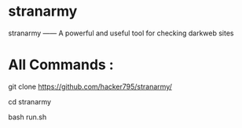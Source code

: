 # stranarmy

stranarmy —— A powerful and useful tool for checking darkweb sites

# All Commands :

git clone https://github.com/hacker795/stranarmy/

cd stranarmy

bash run.sh



